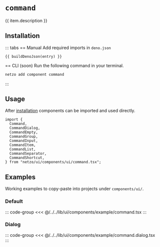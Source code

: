 <script setup>
import SectionDocsCards from '@theme/components/sections/SectionDocsCards.vue'
import en from '~/locales/en.js'
import { ui } from '~/../lib/ui/components/registry.ts'
import { buildDenoJson } from '~/src/utils.ts'
const item = en.components.find(({ uid }) => uid === 'command')
const entry = ui.find(i => item.uid === i.name)
</script>

<div class="mb-5 w-75px h-75px"  :class="item.icon" />

# `command`

{{ item.description }}

## Installation

::: tabs
== Manual
Add required imports in `deno.json`
```json-vue
{{ buildDenoJson(entry) }}
```
== CLI (soon)
Run the following command in your terminal.
```sh
netzo add component command
```
:::

## Usage

After [installation](#installation) components can be imported and used directly.

```tsx
import {
  Command,
  CommandDialog,
  CommandEmpty,
  CommandGroup,
  CommandInput,
  CommandItem,
  CommandList,
  CommandSeparator,
  CommandShortcut,
} from "netzo/ui/components/ui/command.tsx";
```

## Examples

Working examples to copy-paste into projects under `components/ui/`.

### Default

::: code-group
<<< @/../../lib/ui/components/example/command.tsx
:::

### Dialog

::: code-group
<<< @/../../lib/ui/components/example/command.dialog.tsx
:::
